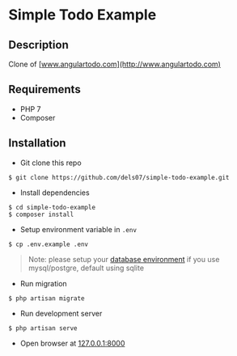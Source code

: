 # Simple Todo Example

## Description

Clone of [www.angulartodo.com](http://www.angulartodo.com)

## Requirements

-   PHP 7
-   Composer

## Installation

-   Git clone this repo

```
$ git clone https://github.com/dels07/simple-todo-example.git
```

-   Install dependencies

```
$ cd simple-todo-example
$ composer install
```

-   Setup environment variable in `.env`

```
$ cp .env.example .env
```

> Note: please setup your [database environment](https://laravel.com/docs/6.x/database) if you use mysql/postgre, default using sqlite

-   Run migration

```
$ php artisan migrate
```

-   Run development server

```
$ php artisan serve
```

-   Open browser at [127.0.0.1:8000](http://127.0.0.1:8000/)
